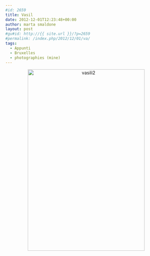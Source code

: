 ```yaml
---
#id: 2659
title: Vasil
date: 2012-12-01T12:23:48+00:00
author: marta smaldone
layout: post
#gu#id: http://{{ site.url }}/?p=2659
#permalink: /index.php/2012/12/01/va/
tags:
  - Appunti
  - Bruxelles
  - photographies (mine)
---
```

<p style="text-align: center;">
  <p style="text-align: center;">
    <p style="text-align: center;">
      <img class="aligncenter size-full wp-image-3496" src="{{ site.url }}/images/uploads/2012/12/vasili2.jpg" alt="vasili2" width="365" height="567" srcset="{{ site.url }}/images/uploads/2012/12/vasili2.jpg 365w, {{ site.url }}/images/uploads/2012/12/vasili2-193x300.jpg 193w" sizes="(max-width: 365px) 100vw, 365px" />
    </p>